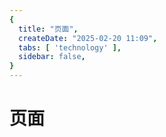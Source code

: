 ```yaml
---
{
  title: "页面",
  createDate: "2025-02-20 11:09",
  tabs: [ 'technology' ],
  sidebar: false,
}
---
```


# 页面